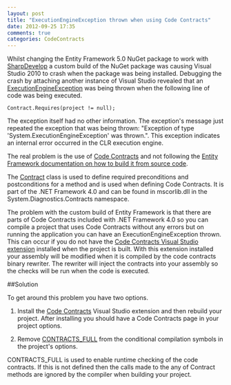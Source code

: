 ```yaml
---
layout: post
title: "ExecutionEngineException thrown when using Code Contracts"
date: 2012-09-25 17:35
comments: true
categories: CodeContracts
---
```


Whilst changing the Entity Framework 5.0 NuGet package to work with [SharpDevelop](http://www.icsharpcode.net/OpenSource/SD/) a custom build of the NuGet package was causing Visual Studio 2010 to crash when the package was being installed. Debugging the crash by attaching another instance of Visual Studio revealed that an [ExecutionEngineException](http://msdn.microsoft.com/en-us/library/system.executionengineexception.aspx) was being thrown when the following line of code was being executed.

    Contract.Requires(project != null);

The exception itself had no other information. The exception's message just repeated the exception that was being thrown: "Exception of type 'System.ExecutionEngineException' was thrown.". This exception indicates an internal error occurred in the CLR execution engine.

The real problem is the use of [Code Contracts](http://research.microsoft.com/en-us/projects/contracts/) and not following the [Entity Framework documentation on how to build it from source code](http://entityframework.codeplex.com/documentation).

The [Contract](http://msdn.microsoft.com/en-us/library/system.diagnostics.contracts.contract.aspx) class is used to define required preconditions and postconditions for a method and is used when defining Code Contracts. It is part of the .NET Framework 4.0 and can be found in mscorlib.dll in the System.Diagnostics.Contracts namespace.

The problem with the custom build of Entity Framework is that there are parts of Code Contracts included with .NET Framework 4.0 so you can compile a project that uses Code Contracts without any errors but on running the application you can have an ExecutionEngineException thrown. This can occur if you do not have the [Code Contracts Visual Studio extension](http://msdn.microsoft.com/en-us/devlabs/dd491992.aspx) installed when the project is built. With this extension installed your assembly will be modified when it is compiled by the code contracts binary rewriter.  The rewriter will inject the contracts into your assembly so the checks will be run when the code is executed.

##Solution

To get around this problem you have two options.

1. Install the [Code Contracts](http://msdn.microsoft.com/en-us/devlabs/dd491992.aspx) Visual Studio extension and then rebuild your project. After installing you should have a Code Contracts page in your project options.

2. Remove [CONTRACTS_FULL](http://msmvps.com/blogs/luisabreu/archive/2008/11/12/code-contracts-and-runtime-rewriting.aspx) from the conditional compilation symbols in the project's options.

CONTRACTS_FULL is used to enable runtime checking of the code contracts. If this is not defined then the calls made to the any of Contract methods are ignored by the compiler when building your project.
